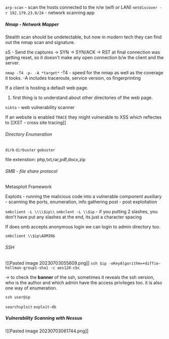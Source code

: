 `arp-scan` - scan the hosts connected to the n/w (wifi or LAN)
`netdiscover -r 192.179.23.0/24` - network scanning app

##### Nmap - Network Mapper
Stealth scan should be undetectable, but now in modern tech they can find out the nmap scan and signature.

sS - Send the captures -> SYN -> SYN/ACK -> RST
at final connection was getting reset, so it doesn't make any open connection b/w the client and the server.

`nmap -T4 -p- -A *target*`
-T4 - speed for the nmap as well as the coverage it tooks.
-A includes traceroute, service version, os fingerprinting


If a client is hosting a default web page.
1) first thing is to understand about other directories of the web page.

`nikto` - web vulnerability scanner

If an website is enabled `TRACE` they might vulnerable to XSS which reflectes to [[XST - cross site tracing]]

###### Directory Enumeration
`dirb`
`dirbuster`
`gobuster`

file extenstion: php,txt,rar,pdf,docx,zip


###### SMB - file share protocol

Metasploit Framework

Exploits - running the malicious code into a vulnerable component
auxiliary - scanning the ports, enumeration, info gathering
post - post exploitation


`smbclient -L \\\\$ip\\`
`smbclent -L \\$ip`  - if you putting 2 slashes, you don't have put any slashes at the end, its just a character spacing

If does smb accepts anonymous login we can login to admin directory too.

`smbclient \\$ip\ADMIN$`

###### SSH
![[Pasted image 20230703055609.png]]
`ssh $ip -oKeyAlgorithm=+diffie-hellman-group1-sha1 -c aes128-cbc`

-> to check the **banner** of the ssh, sometimes it reveals the ssh version, who is the author and which admin have the access privileges too. it is also one way of enumeration.

`ssh user@ip`

`searchsploit`
`exploit-db`



##### Vulnerability Scanning with Nessus

![[Pasted image 20230703061744.png]]